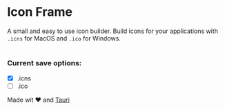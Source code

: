 # Icon Frame

A small and easy to use icon builder. Build icons for your applications with `.icns` for MacOS and `.ico` for Windows.

#

### Current save options:

- [x] .icns
- [ ] .ico

Made wit ❤️ and [Tauri]()